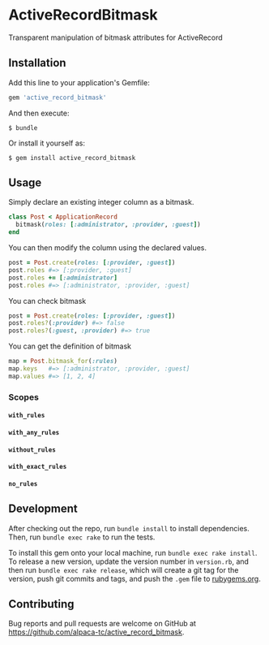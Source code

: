 # ActiveRecordBitmask

Transparent manipulation of bitmask attributes for ActiveRecord

## Installation

Add this line to your application's Gemfile:

```ruby
gem 'active_record_bitmask'
```

And then execute:

    $ bundle

Or install it yourself as:

    $ gem install active_record_bitmask

## Usage

Simply declare an existing integer column as a bitmask.

```ruby
class Post < ApplicationRecord
  bitmask(roles: [:administrator, :provider, :guest])
end
```

You can then modify the column using the declared values.

```ruby
post = Post.create(roles: [:provider, :guest])
post.roles #=> [:provider, :guest]
post.roles += [:administrator]
post.roles #=> [:administrator, :provider, :guest]
```

You can check bitmask

```ruby
post = Post.create(roles: [:provider, :guest])
post.roles?(:provider) #=> false
post.roles?(:guest, :provider) #=> true
```

You can get the definition of bitmask

```ruby
map = Post.bitmask_for(:rules)
map.keys   #=> [:administrator, :provider, :guest]
map.values #=> [1, 2, 4]
```

### Scopes

#### `with_rules`

#### `with_any_rules`

#### `without_rules`

#### `with_exact_rules`

#### `no_rules`

## Development

After checking out the repo, run `bundle install` to install dependencies. Then, run `bundle exec rake` to run the tests. 

To install this gem onto your local machine, run `bundle exec rake install`. To release a new version, update the version number in `version.rb`, and then run `bundle exec rake release`, which will create a git tag for the version, push git commits and tags, and push the `.gem` file to [rubygems.org](https://rubygems.org).

## Contributing

Bug reports and pull requests are welcome on GitHub at https://github.com/alpaca-tc/active_record_bitmask.
